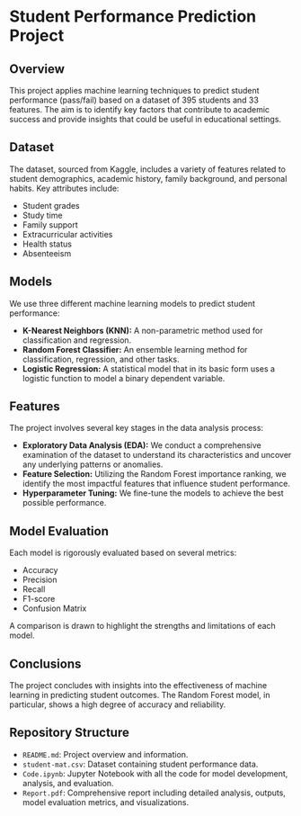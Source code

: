 # Student Performance Prediction Project

## Overview
This project applies machine learning techniques to predict student performance (pass/fail) based on a dataset of 395 students and 33 features. The aim is to identify key factors that contribute to academic success and provide insights that could be useful in educational settings.

## Dataset
The dataset, sourced from Kaggle, includes a variety of features related to student demographics, academic history, family background, and personal habits. Key attributes include:
- Student grades
- Study time
- Family support
- Extracurricular activities
- Health status
- Absenteeism

## Models
We use three different machine learning models to predict student performance:
- **K-Nearest Neighbors (KNN):** A non-parametric method used for classification and regression.
- **Random Forest Classifier:** An ensemble learning method for classification, regression, and other tasks.
- **Logistic Regression:** A statistical model that in its basic form uses a logistic function to model a binary dependent variable.

## Features
The project involves several key stages in the data analysis process:
- **Exploratory Data Analysis (EDA):** We conduct a comprehensive examination of the dataset to understand its characteristics and uncover any underlying patterns or anomalies.
- **Feature Selection:** Utilizing the Random Forest importance ranking, we identify the most impactful features that influence student performance.
- **Hyperparameter Tuning:** We fine-tune the models to achieve the best possible performance.

## Model Evaluation
Each model is rigorously evaluated based on several metrics:
- Accuracy
- Precision
- Recall
- F1-score
- Confusion Matrix

A comparison is drawn to highlight the strengths and limitations of each model.

## Conclusions
The project concludes with insights into the effectiveness of machine learning in predicting student outcomes. The Random Forest model, in particular, shows a high degree of accuracy and reliability.

## Repository Structure
- `README.md`: Project overview and information.
- `student-mat.csv`: Dataset containing student performance data.
- `Code.ipynb`: Jupyter Notebook with all the code for model development, analysis, and evaluation.
- `Report.pdf`: Comprehensive report including detailed analysis, outputs, model evaluation metrics, and visualizations.
